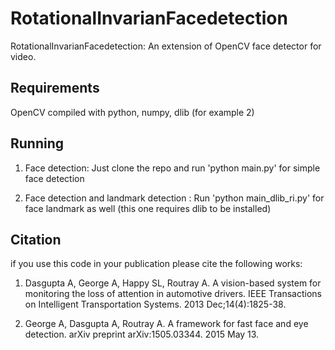 # RotationalInvarianFacedetection

RotationalInvarianFacedetection: An extension of OpenCV face detector for video. 

## Requirements

OpenCV compiled with python, numpy, dlib (for example 2)

## Running 

1. Face detection: Just clone the repo and run 'python main.py' for simple face detection

2. Face detection and landmark detection : Run 'python main_dlib_ri.py' for face landmark as well (this one requires dlib to be installed)

## Citation

if you use this code in your publication please cite the following works:


1. Dasgupta A, George A, Happy SL, Routray A. A vision-based system for monitoring the loss of attention in automotive drivers. IEEE Transactions on Intelligent Transportation Systems. 2013 Dec;14(4):1825-38.

2. George A, Dasgupta A, Routray A. A framework for fast face and eye detection. arXiv preprint arXiv:1505.03344. 2015 May 13.

